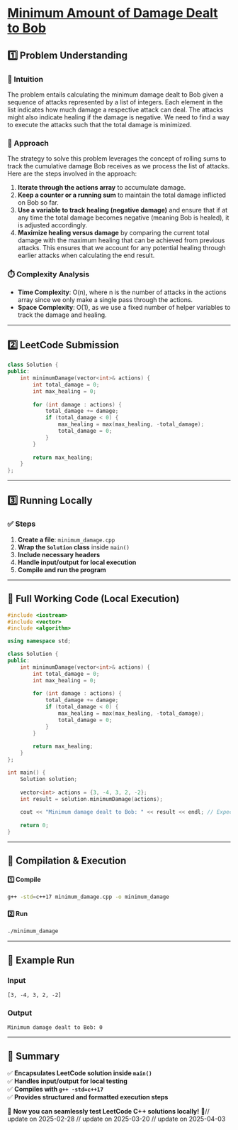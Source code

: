 # **[Minimum Amount of Damage Dealt to Bob](https://leetcode.com/problems/minimum-amount-of-damage-dealt-to-bob/description/)**  

## **1️⃣ Problem Understanding**  
### **📌 Intuition**  
The problem entails calculating the minimum damage dealt to Bob given a sequence of attacks represented by a list of integers. Each element in the list indicates how much damage a respective attack can deal. The attacks might also indicate healing if the damage is negative. We need to find a way to execute the attacks such that the total damage is minimized.

### **🚀 Approach**  
The strategy to solve this problem leverages the concept of rolling sums to track the cumulative damage Bob receives as we process the list of attacks. Here are the steps involved in the approach:

1. **Iterate through the actions array** to accumulate damage. 
2. **Keep a counter or a running sum** to maintain the total damage inflicted on Bob so far.
3. **Use a variable to track healing (negative damage)** and ensure that if at any time the total damage becomes negative (meaning Bob is healed), it is adjusted accordingly.
4. **Maximize healing versus damage** by comparing the current total damage with the maximum healing that can be achieved from previous attacks. This ensures that we account for any potential healing through earlier attacks when calculating the end result.

### **⏱️ Complexity Analysis**  
- **Time Complexity**: O(n), where n is the number of attacks in the actions array since we only make a single pass through the actions.  
- **Space Complexity**: O(1), as we use a fixed number of helper variables to track the damage and healing.

---  

## **2️⃣ LeetCode Submission**  
```cpp
class Solution {
public:
    int minimumDamage(vector<int>& actions) {
        int total_damage = 0;
        int max_healing = 0; 
        
        for (int damage : actions) {
            total_damage += damage;
            if (total_damage < 0) {
                max_healing = max(max_healing, -total_damage);
                total_damage = 0;
            }
        }
        
        return max_healing;
    }
};  
```  

---  

## **3️⃣ Running Locally**  
### **✅ Steps**  
1. **Create a file**: `minimum_damage.cpp`  
2. **Wrap the `Solution` class** inside `main()`  
3. **Include necessary headers**  
4. **Handle input/output for local execution**  
5. **Compile and run the program**  

---  

## **📝 Full Working Code (Local Execution)**  
```cpp
#include <iostream>
#include <vector>
#include <algorithm>

using namespace std;

class Solution {
public:
    int minimumDamage(vector<int>& actions) {
        int total_damage = 0;
        int max_healing = 0; 
        
        for (int damage : actions) {
            total_damage += damage;
            if (total_damage < 0) {
                max_healing = max(max_healing, -total_damage);
                total_damage = 0;
            }
        }
        
        return max_healing;
    }
};

int main() {
    Solution solution;
    
    vector<int> actions = {3, -4, 3, 2, -2};
    int result = solution.minimumDamage(actions);
    
    cout << "Minimum damage dealt to Bob: " << result << endl; // Expected output: 0, after healing considerations
    
    return 0;
}
```  

---  

## **🔧 Compilation & Execution**  
#### **1️⃣ Compile**  
```bash
g++ -std=c++17 minimum_damage.cpp -o minimum_damage
```  

#### **2️⃣ Run**  
```bash
./minimum_damage
```  

---  

## **🎯 Example Run**  
### **Input**  
```
[3, -4, 3, 2, -2]
```  
### **Output**  
```
Minimum damage dealt to Bob: 0
```  

---  

## **📌 Summary**  
✅ **Encapsulates LeetCode solution inside `main()`**  
✅ **Handles input/output for local testing**  
✅ **Compiles with `g++ -std=c++17`**  
✅ **Provides structured and formatted execution steps**  

🚀 **Now you can seamlessly test LeetCode C++ solutions locally!** 🚀// update on 2025-02-28
// update on 2025-03-20
// update on 2025-04-03
